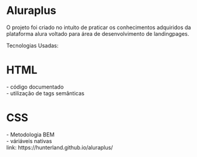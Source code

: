 # Aluraplus

O projeto foi criado no intuito de praticar os conhecimentos adquiridos da plataforma alura voltado para área de desenvolvimento de landingpages.

Tecnologias Usadas:

<h1>HTML</h1>
 - código documentado<br>
 - utilização de tags semânticas

<h1>CSS</h1>
 - Metodologia BEM<br>
 - váriáveis nativas
<br>
link: https://hunterland.github.io/aluraplus/
